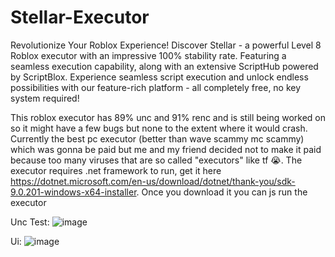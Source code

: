 # Stellar-Executor
Revolutionize Your Roblox Experience!
Discover Stellar - a powerful Level 8 Roblox executor with an impressive 100% stability rate. Featuring a seamless execution capability, along with an extensive ScriptHub powered by ScriptBlox. Experience seamless script execution and unlock endless possibilities with our feature-rich platform - all completely free, no key system required!

This roblox executor has 89% unc and 91% renc and is still being worked on so it might have a few bugs but none to the extent where it would crash. Currently the best pc executor (better than wave scammy mc scammy) which was gonna be paid but me and my friend decided not to make it paid because too many viruses that are so called "executors" like tf :sob:. The executor requires .net framework to run, get it here https://dotnet.microsoft.com/en-us/download/dotnet/thank-you/sdk-9.0.201-windows-x64-installer. Once you download it you can js run the executor

Unc Test: ![image](https://github.com/user-attachments/assets/e2ca536d-d9e4-4bcf-b485-92faff93f9fc)


Ui: ![image](https://github.com/user-attachments/assets/1e36a7b1-66dc-4e0a-896e-0d9601fcaecb)


